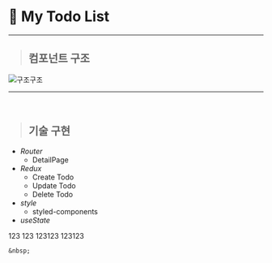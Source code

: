 # 🚗 My Todo List

----

> ## 컴포넌트 구조  



![구조구조](https://user-images.githubusercontent.com/108280991/182717571-7e650436-0a30-45a2-b598-da116899c3f8.PNG)




---

<br/>

> ## 기술 구현

- *Router*
    - DetailPage
- *Redux*
    - Create Todo
    - Update Todo
    - Delete Todo
- *style*
    - styled-components
- *useState*

123
  123
123123
123123


```123123
&nbsp;
